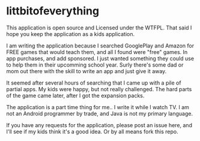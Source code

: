 littbitofeverything
===================

This application is open source and Licensed under the WTFPL. That said I hope you keep the application as a kids application.

I am writing the application because I searched GooglePlay and Amazon for FREE games that would teach them, and all I found 
were "free" games.  In app purchases, and add sponsored.  I just wanted something they could use to help them in their 
upcomming school year.  Surly there's some dad or mom out there with the skill to write an app and just give it away.  

It seemed after several hours of searching that I came up with a pile of partial apps.  My kids were happy, but not really challenged.
The hard parts of the game came later, after I got the expansion packs.  

The application is a part time thing for me.. I write it while I watch TV.  I am not an Android programmer by trade, and Java is not my 
primary language.  

If you have any requests for the application, please post an issue here, and I'll see if my kids think it's a good idea.  Or by all means fork this repo.
